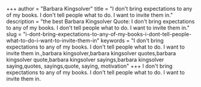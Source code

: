 +++
author = "Barbara Kingsolver"
title = "I don't bring expectations to any of my books. I don't tell people what to do. I want to invite them in."
description = "the best Barbara Kingsolver Quote: I don't bring expectations to any of my books. I don't tell people what to do. I want to invite them in."
slug = "i-dont-bring-expectations-to-any-of-my-books-i-dont-tell-people-what-to-do-i-want-to-invite-them-in"
keywords = "I don't bring expectations to any of my books. I don't tell people what to do. I want to invite them in.,barbara kingsolver,barbara kingsolver quotes,barbara kingsolver quote,barbara kingsolver sayings,barbara kingsolver saying,quotes, sayings,quote, saying, motivation"
+++
I don't bring expectations to any of my books. I don't tell people what to do. I want to invite them in.
